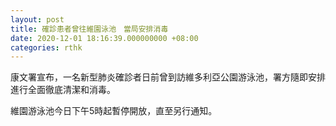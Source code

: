 ```yaml
---
layout: post
title: 確診患者曾往維園泳池　當局安排消毒
date: 2020-12-01 18:16:39.000000000 +08:00
categories: rthk
---
```


康文署宣布，一名新型肺炎確診者日前曾到訪維多利亞公園游泳池，署方隨即安排進行全面徹底清潔和消毒。

維園游泳池今日下午5時起暫停開放，直至另行通知。
